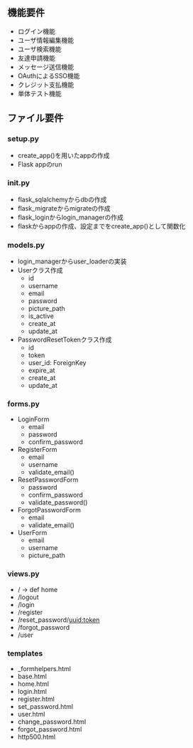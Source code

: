 
## 機能要件
- ログイン機能
- ユーザ情報編集機能
- ユーザ検索機能
- 友達申請機能
- メッセージ送信機能
- OAuthによるSSO機能
- クレジット支払機能
- 単体テスト機能

## ファイル要件

### setup.py
- create_app()を用いたappの作成
- Flask appのrun

### __init__.py
- flask_sqlalchemyからdbの作成
- flask_migrateからmigrateの作成
- flask_loginからlogin_managerの作成
- flaskからappの作成、設定までをcreate_app()として関数化

### models.py
- login_managerからuser_loaderの実装
- Userクラス作成
    - id
    - username
    - email
    - password
    - picture_path
    - is_active
    - create_at
    - update_at
- PasswordResetTokenクラス作成
    - id
    - token
    - user_id: ForeignKey
    - expire_at
    - create_at
    - update_at

### forms.py
- LoginForm
    - email
    - password
    - confirm_password
- RegisterForm
    - email
    - username
    - validate_email()
- ResetPasswordForm
    - password
    - confirm_password
    - validate_password()
- ForgotPasswordForm
    - email
    - validate_email()
- UserForm
    - email
    - username
    - picture_path

### views.py
- / -> def home
- /logout
- /login
- /register
- /reset_password/<uuid:token>
- /forgot_password
- /user

### templates
- _formhelpers.html
- base.html
- home.html
- login.html
- register.html
- set_password.html
- user.html
- change_password.html
- forgot_password.html
- http500.html


